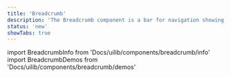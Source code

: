 ```yaml
---
title: 'Breadcrumb'
description: 'The Breadcrumb component is a bar for navigation showing current web path'
status: 'new'
showTabs: true
---
```


import BreadcrumbInfo from 'Docs/uilib/components/breadcrumb/info'
import BreadcrumbDemos from 'Docs/uilib/components/breadcrumb/demos'

<BreadcrumbInfo />
<BreadcrumbDemos />
